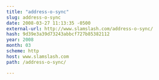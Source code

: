 ```yaml
---
title: "address-o-sync"
slug: address-o-sync
date: 2008-03-27 11:13:35 -0500
external-url: http://www.slamslash.com/address-o-sync/
hash: 9d39e3a39d73243abbcf727b85382112
year: 2008
month: 03
scheme: http
host: www.slamslash.com
path: /address-o-sync/

---
```



